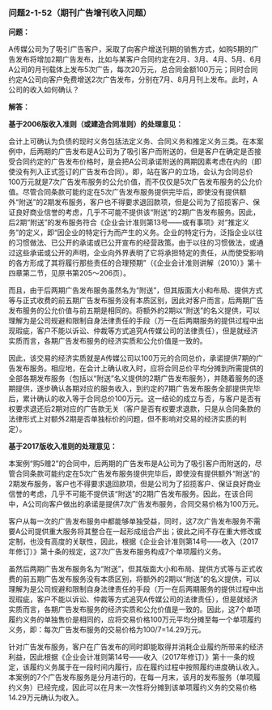 ### 问题2-1-52（期刊广告增刊收入问题）

**问题：**

A传媒公司为了吸引广告客户，采取了向客户增送刊期的销售方式，如购5期的广告发布将增加2期广告发布，比如与某客户合同约定在2月、3月、4月、5月、6月A公司的月刊载体上发布5次广告，每次20万元，总合同金额100万元；同时合同约定A公司向客户免费增送2次广告发布，分别在7月、8月月刊上发布。此时，A公司的收入如何确认？

**解答：**

**基于2006版收入准则（或建造合同准则）的处理意见：**

会计上可确认为负债的现时义务包括法定义务、合同义务和推定义务三类。在本案例中，后两期的广告发布是A公司为了吸引客户而附送的，但是客户在确定是否接受合同约定的广告发布价格时，是会把A公司承诺附送的两期因素考虑在内的（即使没有列入正式签订的广告发布合同）。即，站在客户的立场，会认为合同总价100万元就是7次广告发布服务的公允价值，而不仅仅是5次广告发布服务的公允价值。尽管合同条款可能约定在5次广告发布服务提供完毕后，即使没有提供额外“附送”的2期发布服务，客户也不得要求退回款项，但是公司为了招揽客户、保证良好商业信誉的考虑，几乎不可能不提供该“附送”的2期广告发布服务。因此，后2期“附送”的发布服务符合《企业会计准则第13号——或有事项》对“推定义务”的定义，即“因企业的特定行为而产生的义务。企业的特定行为，泛指企业以往的习惯做法、已公开的承诺或已公开宣布的经营政策。由于以往的习惯做法，或通过这些承诺或公开的声明，企业向外界表明了它将承担特定的责任，从而使受影响的各方形成了其将履行那些责任的合理预期”（《企业会计准则讲解（2010）》第十四章第二节，见原书第205～206页）。

而且，由于后两期广告发布服务虽然名为“附送”，但其版面大小和布局、提供方式等与正式收费的前五期广告发布服务没有本质区别，因此对客户而言，后两期广告发布服务的公允价值与前五期是相同的。将额外的2期以“附送”的名义提供，可以理解为是公司规避和限制自身法律责任的手段（万一在后两期服务的提供过程中出现瑕疵，客户不能以诉讼、仲裁等方式追究A传媒公司的法律责任），但是就经济实质而言，各期广告发布服务的经济实质和公允价值是一致的。

因此，该交易的经济实质就是A传媒公司以100万元的合同总价，承诺提供7期的广告发布服务。相应地，在会计上确认收入时，应将合同总价平均分摊到所需提供的全部各期发布服务（包括以“附送”名义提供的2期广告发布服务），并随着服务的逐期提供，逐步确认各期对应的服务收入，到约定的7期广告发布服务全部提供完毕后，累计确认的收入等于合同总价100万元。这一结论的成立与否，与客户是否有权要求退还后2期对应的广告款无关（客户是否有权要求退款，只是从合同条款的法律形式上对额外2期是否单独标价的问题，但不影响对交易的经济实质的判定）。

**基于2017版收入准则的处理意见：**

本案例“购5赠2”的合同中，后两期的广告发布是A公司为了吸引客户而附送的，尽管合同条款可能约定在5次广告发布服务提供完毕后，即使没有提供额外“附送”的2期发布服务，客户也不得要求退回款项，但是公司为了招揽客户、保证良好商业信誉的考虑，几乎不可能不提供该“附送”的2期广告发布服务。因此，在该合同中，A公司向客户做出的承诺是提供7次广告发布服务，合同交易价格为100万元。

客户从每一次的广告发布服务中都能够单独受益，同时，这7次广告发布服务不需要A公司提供重大服务将其整合在一起形成组合产出；彼此之间不存在重大修改或定制，也没有高度的关联性，因此，根据《企业会计准则第14号——收入（2017年修订）》第十条的规定，这7次广告发布服务构成7个单项履约义务。

虽然后两期广告发布服务名为“附送”，但其版面大小和布局、提供方式等与正式收费的前五期广告发布服务没有本质区别，将额外的2期以“附送”的名义提供，可以理解为是公司规避和限制自身法律责任的手段（万一在后两期服务的提供过程中出现瑕疵，客户不能以诉讼、仲裁等方式追究A传媒公司的法律责任），但是就经济实质而言，各期广告发布服务的经济实质和公允价值是一致的。因此，这7个单项履约义务的单独售价是相同的，应将交易价格100万元平均分摊至每一个单项履约义务，即：每次广告发布服务的交易价格为100/7=14.29万元。

针对广告发布服务，客户在广告发布的同时即能取得并消耗企业履约所带来的经济利益，因此根据《企业会计准则第14号——收入（2017年修订）》第十一条的规定，该履约义务属于在一段时间内履行，应在履约过程中按照履约进度确认收入。本案例的7个广告发布服务是分月进行的，在每一月末，该月的发布服务（单项履约义务）已经完成，因此可以在月末一次性将分摊到该单项履约义务的交易价格14.29万元确认为收入。